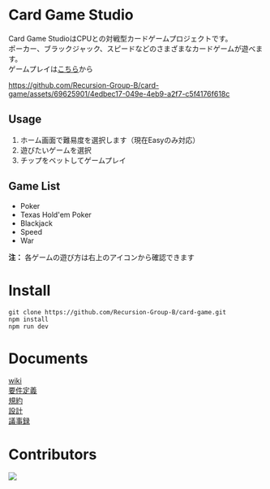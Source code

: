 # Card Game Studio

Card Game StudioはCPUとの対戦型カードゲームプロジェクトです。  
ポーカー、ブラックジャック、スピードなどのさまざまなカードゲームが遊べます。  
ゲームプレイは[こちら](https://card-game-prod.netlify.app/)から


https://github.com/Recursion-Group-B/card-game/assets/69625901/4edbec17-049e-4eb9-a2f7-c5f4176f618c

## Usage
1. ホーム画面で難易度を選択します（現在Easyのみ対応）
2. 遊びたいゲームを選択
3. チップをベットしてゲームプレイ

## Game List
- Poker
- Texas Hold'em Poker
- Blackjack
- Speed
- War

**注：** 各ゲームの遊び方は右上のアイコンから確認できます

# Install
```
git clone https://github.com/Recursion-Group-B/card-game.git
npm install
npm run dev
```

# Documents
[wiki](https://github.com/Recursion-Group-B/card-game/wiki)  
[要件定義](https://github.com/Recursion-Group-B/card-game/wiki/%E8%A6%81%E4%BB%B6%E5%AE%9A%E7%BE%A9)  
[規約](https://github.com/Recursion-Group-B/card-game/wiki/%E8%A6%8F%E7%B4%84)  
[設計](https://github.com/Recursion-Group-B/card-game/wiki/%E8%A8%AD%E8%A8%88)  
[議事録](https://github.com/Recursion-Group-B/card-game/wiki/%E8%AD%B0%E4%BA%8B%E9%8C%B2)

# Contributors
<a href="https://github.com/Recursion-Group-B/card-game/graphs/contributors">
  <img src="https://contrib.rocks/image?repo=recursion-group-b/card-game" />
</a>
